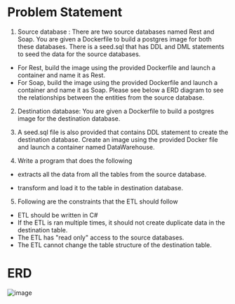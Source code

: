 # Problem Statement

1. Source database : There are two source databases named Rest and Soap.
 You are given a Dockerfile to build a postgres image for both these databases.
 There is a seed.sql that has DDL and DML statements to seed the data for the source databases. 
  - For Rest, build the image using the provided Dockerfile and launch a container and name it as Rest. 
  - For Soap, build the image using the provided Dockerfile and launch a container and name it as Soap.
  Please see below a ERD diagram to see the relationships between the entities from the source database.

2. Destination database: You are given a Dockerfile to build a postgres image for the destination database. 
3. A seed.sql file is also provided that contains DDL statement to create the destination database.
   Create an image using the provided Docker file and launch a container named DataWarehouse.

4. Write a program that does the following

 - extracts all the data from all the tables from the source database.

 - transform and load it to the table in destination database.
5. Following are the constraints that the ETL should follow

 - ETL should be written in C#
 - If the ETL is ran multiple times, it should not create duplicate data in the destination table.
 - The ETL has "read only" access to the source databases.
 - The ETL cannot change the table structure of the destination table. 

# ERD
![image](https://user-images.githubusercontent.com/660816/121228627-f8b2a080-c85a-11eb-8db9-fa5b6d932876.png)
